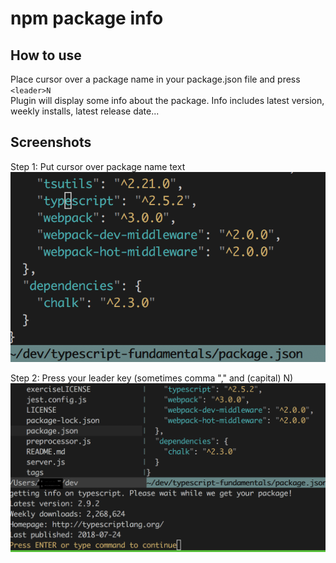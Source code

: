 npm package info     
============

  
## How to use 
Place cursor over a package name in your package.json file and press `<leader>N`  
Plugin will display some info about the package. 
Info includes latest version, weekly installs, latest release date...
    
  
  
## Screenshots  
Step 1: Put cursor over package name text
![screen 1](imgs/screen1.png?raw=true "Cursor over")

Step 2: Press your leader key (sometimes comma "," and (capital) N)
![screen 2](imgs/screen2.png?raw=true "Leader+N")
